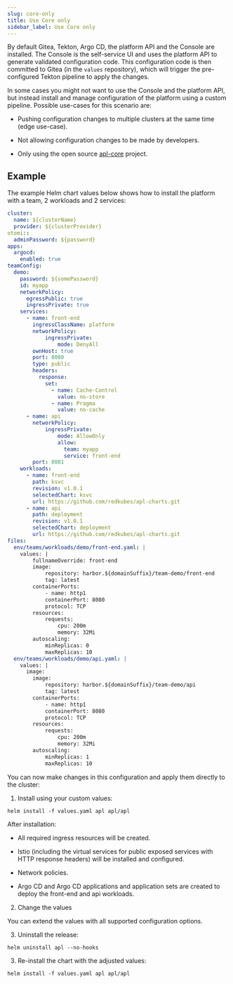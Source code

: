 ```yaml
---
slug: core-only
title: Use Core only
sidebar_label: Use Core only
---
```


By default Gitea, Tekton, Argo CD, the platform API and the Console are installed. The Console is the self-service UI and uses the platform API to generate validated configuration code. This configuration code is then committed to Gitea (in the `values` repository), which will trigger the pre-configured Tekton pipeline to apply the changes.

In some cases you might not want to use the Console and the platform API, but instead install and manage configuration of the platform using a custom pipeline. Possible use-cases for this scenario are:

- Pushing configuration changes to multiple clusters at the same time (edge use-case).

- Not allowing configuration changes to be made by developers.

- Only using the open source [apl-core](https://github.com/linode/apl-core) project.

## Example

The example Helm chart values below shows how to install the platform with a team, 2 workloads and 2 services:

```yaml
cluster:
  name: ${clusterName}
  provider: ${clusterProvider}
otomi::
  adminPassword: ${password}
apps:
  argocd:
    enabled: true
teamConfig:
  demo:
    password: ${somePassword}
    id: myapp
    networkPolicy:
      egressPublic: true
      ingressPrivate: true
    services:
      - name: front-end
        ingressClassName: platform
        networkPolicy:
            ingressPrivate:
                mode: DenyAll
        ownHost: true
        port: 8080
        type: public
        headers:
          response:
            set:
              - name: Cache-Control
                value: no-store
              - name: Pragma
                value: no-cache
      - name: api
        networkPolicy:
            ingressPrivate:
                mode: AllowOnly
                allow:
                  team: myapp
                  service: front-end
        port: 8081
    workloads:
      - name: front-end
        path: ksvc
        revision: v1.0.1
        selectedChart: ksvc
        url: https://github.com/redkubes/apl-charts.git
      - name: api
        path: deployment
        revision: v1.0.1
        selectedChart: deployment
        url: https://github.com/redkubes/apl-charts.git
files:
  env/teams/workloads/demo/front-end.yaml: |
    values: |
        fullnameOverride: front-end
        image:
            repository: harbor.${domainSuffix}/team-demo/front-end
            tag: latest
        containerPorts:
            - name: http1
            containerPort: 8080
            protocol: TCP
        resources:
            requests:
                cpu: 200m
                memory: 32Mi
        autoscaling:
            minReplicas: 0
            maxReplicas: 10    
  env/teams/workloads/demo/api.yaml: |
    values: |
      image:
        image:
            repository: harbor.${domainSuffix}/team-demo/api
            tag: latest
        containerPorts:
            - name: http1
            containerPort: 8080
            protocol: TCP
        resources:
            requests:
                cpu: 200m
                memory: 32Mi
        autoscaling:
            minReplicas: 1
            maxReplicas: 10    
```

You can now make changes in this configuration and apply them directly to the cluster:

1. Install using your custom values:

```
helm install -f values.yaml apl apl/apl
```

After installation:

- All required ingress resources will be created.

- Istio (including the virtual services for public exposed services with HTTP response headers) will be installed and configured.

- Network policies.

- Argo CD and Argo CD applications and application sets are created to deploy the front-end and api workloads.

2. Change the values

You can extend the values with all supported configuration options.

3. Uninstall the release:

```
helm uninstall apl --no-hooks
```

3. Re-install the chart with the adjusted values:

```
helm install -f values.yaml apl apl/apl
```
